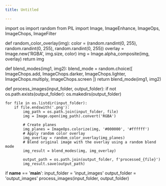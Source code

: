 ```yaml
---
title: Untitled

---
```


import os
import random
from PIL import Image, ImageEnhance, ImageOps, ImageChops, ImageFilter

def random_color_overlay(img):
    color = (random.randint(0, 255), random.randint(0, 255), random.randint(0, 255))
    overlay = Image.new('RGBA', img.size, color)
    img = Image.alpha_composite(img, overlay)
    return img

def blend_modes(img1, img2):
    blend_mode = random.choice([
        ImageChops.add,
        ImageChops.darker,
        ImageChops.lighter,
        ImageChops.multiply,
        ImageChops.screen
    ])
    return blend_mode(img1, img2)

def process_images(input_folder, output_folder):
    if not os.path.exists(output_folder):
        os.makedirs(output_folder)

    for file in os.listdir(input_folder):
        if file.endswith('.png'):
            img_path = os.path.join(input_folder, file)
            img = Image.open(img_path).convert('RGBA')
            
            # Create planes
            img_planes = ImageOps.colorize(img, '#000000', '#ffffff')
            # Apply random color overlay
            img_overlay = random_color_overlay(img_planes)
            # Blend original image with the overlay using a random blend mode
            img_result = blend_modes(img, img_overlay)
            
            output_path = os.path.join(output_folder, f'processed_{file}')
            img_result.save(output_path)

if __name__ == '__main__':
    input_folder = 'input_images'
    output_folder = 'output_images'
    process_images(input_folder, output_folder)
